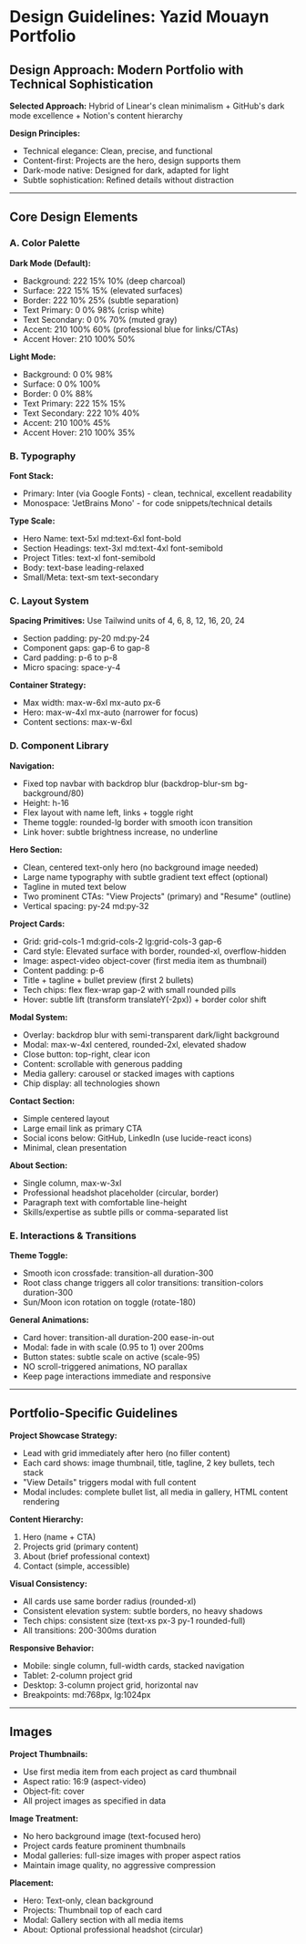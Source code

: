 # Design Guidelines: Yazid Mouayn Portfolio

## Design Approach: Modern Portfolio with Technical Sophistication

**Selected Approach:** Hybrid of Linear's clean minimalism + GitHub's dark mode excellence + Notion's content hierarchy

**Design Principles:**
- Technical elegance: Clean, precise, and functional
- Content-first: Projects are the hero, design supports them
- Dark-mode native: Designed for dark, adapted for light
- Subtle sophistication: Refined details without distraction

---

## Core Design Elements

### A. Color Palette

**Dark Mode (Default):**
- Background: 222 15% 10% (deep charcoal)
- Surface: 222 15% 15% (elevated surfaces)
- Border: 222 10% 25% (subtle separation)
- Text Primary: 0 0% 98% (crisp white)
- Text Secondary: 0 0% 70% (muted gray)
- Accent: 210 100% 60% (professional blue for links/CTAs)
- Accent Hover: 210 100% 50%

**Light Mode:**
- Background: 0 0% 98%
- Surface: 0 0% 100%
- Border: 0 0% 88%
- Text Primary: 222 15% 15%
- Text Secondary: 222 10% 40%
- Accent: 210 100% 45%
- Accent Hover: 210 100% 35%

### B. Typography

**Font Stack:**
- Primary: Inter (via Google Fonts) - clean, technical, excellent readability
- Monospace: 'JetBrains Mono' - for code snippets/technical details

**Type Scale:**
- Hero Name: text-5xl md:text-6xl font-bold
- Section Headings: text-3xl md:text-4xl font-semibold
- Project Titles: text-xl font-semibold
- Body: text-base leading-relaxed
- Small/Meta: text-sm text-secondary

### C. Layout System

**Spacing Primitives:** Use Tailwind units of 4, 6, 8, 12, 16, 20, 24
- Section padding: py-20 md:py-24
- Component gaps: gap-6 to gap-8
- Card padding: p-6 to p-8
- Micro spacing: space-y-4

**Container Strategy:**
- Max width: max-w-6xl mx-auto px-6
- Hero: max-w-4xl mx-auto (narrower for focus)
- Content sections: max-w-6xl

### D. Component Library

**Navigation:**
- Fixed top navbar with backdrop blur (backdrop-blur-sm bg-background/80)
- Height: h-16
- Flex layout with name left, links + toggle right
- Theme toggle: rounded-lg border with smooth icon transition
- Link hover: subtle brightness increase, no underline

**Hero Section:**
- Clean, centered text-only hero (no background image needed)
- Large name typography with subtle gradient text effect (optional)
- Tagline in muted text below
- Two prominent CTAs: "View Projects" (primary) and "Resume" (outline)
- Vertical spacing: py-24 md:py-32

**Project Cards:**
- Grid: grid-cols-1 md:grid-cols-2 lg:grid-cols-3 gap-6
- Card style: Elevated surface with border, rounded-xl, overflow-hidden
- Image: aspect-video object-cover (first media item as thumbnail)
- Content padding: p-6
- Title + tagline + bullet preview (first 2 bullets)
- Tech chips: flex flex-wrap gap-2 with small rounded pills
- Hover: subtle lift (transform translateY(-2px)) + border color shift

**Modal System:**
- Overlay: backdrop blur with semi-transparent dark/light background
- Modal: max-w-4xl centered, rounded-2xl, elevated shadow
- Close button: top-right, clear icon
- Content: scrollable with generous padding
- Media gallery: carousel or stacked images with captions
- Chip display: all technologies shown

**Contact Section:**
- Simple centered layout
- Large email link as primary CTA
- Social icons below: GitHub, LinkedIn (use lucide-react icons)
- Minimal, clean presentation

**About Section:**
- Single column, max-w-3xl
- Professional headshot placeholder (circular, border)
- Paragraph text with comfortable line-height
- Skills/expertise as subtle pills or comma-separated list

### E. Interactions & Transitions

**Theme Toggle:**
- Smooth icon crossfade: transition-all duration-300
- Root class change triggers all color transitions: transition-colors duration-300
- Sun/Moon icon rotation on toggle (rotate-180)

**General Animations:**
- Card hover: transition-all duration-200 ease-in-out
- Modal: fade in with scale (0.95 to 1) over 200ms
- Button states: subtle scale on active (scale-95)
- NO scroll-triggered animations, NO parallax
- Keep page interactions immediate and responsive

---

## Portfolio-Specific Guidelines

**Project Showcase Strategy:**
- Lead with grid immediately after hero (no filler content)
- Each card shows: image thumbnail, title, tagline, 2 key bullets, tech stack
- "View Details" triggers modal with full content
- Modal includes: complete bullet list, all media in gallery, HTML content rendering

**Content Hierarchy:**
1. Hero (name + CTA)
2. Projects grid (primary content)
3. About (brief professional context)
4. Contact (simple, accessible)

**Visual Consistency:**
- All cards use same border radius (rounded-xl)
- Consistent elevation system: subtle borders, no heavy shadows
- Tech chips: consistent size (text-xs px-3 py-1 rounded-full)
- All transitions: 200-300ms duration

**Responsive Behavior:**
- Mobile: single column, full-width cards, stacked navigation
- Tablet: 2-column project grid
- Desktop: 3-column project grid, horizontal nav
- Breakpoints: md:768px, lg:1024px

---

## Images

**Project Thumbnails:**
- Use first media item from each project as card thumbnail
- Aspect ratio: 16:9 (aspect-video)
- Object-fit: cover
- All project images as specified in data

**Image Treatment:**
- No hero background image (text-focused hero)
- Project cards feature prominent thumbnails
- Modal galleries: full-size images with proper aspect ratios
- Maintain image quality, no aggressive compression

**Placement:**
- Hero: Text-only, clean background
- Projects: Thumbnail top of each card
- Modal: Gallery section with all media items
- About: Optional professional headshot (circular)